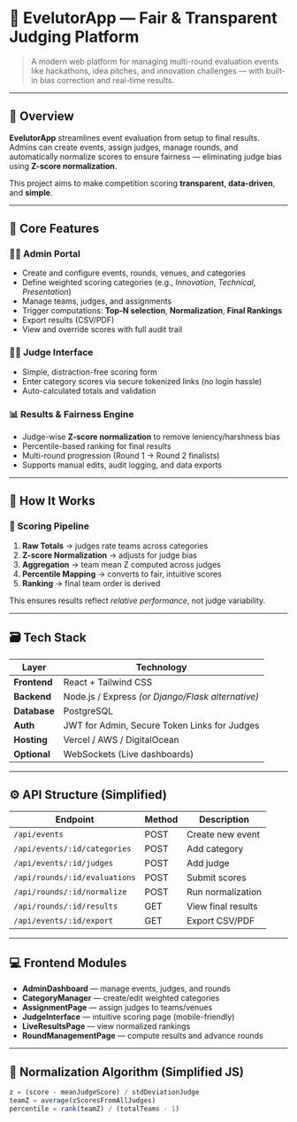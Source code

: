 # 🎯 EvelutorApp — Fair & Transparent Judging Platform

> A modern web platform for managing multi-round evaluation events like hackathons, idea pitches, and innovation challenges — with built-in bias correction and real-time results.

---

## 🌟 Overview

**EvelutorApp** streamlines event evaluation from setup to final results.  
Admins can create events, assign judges, manage rounds, and automatically normalize scores to ensure fairness — eliminating judge bias using **Z-score normalization**.

This project aims to make competition scoring **transparent**, **data-driven**, and **simple**.

---

## 🧩 Core Features

### 👩‍💼 Admin Portal
- Create and configure events, rounds, venues, and categories  
- Define weighted scoring categories (e.g., *Innovation*, *Technical*, *Presentation*)  
- Manage teams, judges, and assignments  
- Trigger computations: **Top-N selection**, **Normalization**, **Final Rankings**  
- Export results (CSV/PDF)  
- View and override scores with full audit trail  

### 🧑‍⚖️ Judge Interface
- Simple, distraction-free scoring form  
- Enter category scores via secure tokenized links (no login hassle)  
- Auto-calculated totals and validation  

### 📊 Results & Fairness Engine
- Judge-wise **Z-score normalization** to remove leniency/harshness bias  
- Percentile-based ranking for final results  
- Multi-round progression (Round 1 → Round 2 finalists)  
- Supports manual edits, audit logging, and data exports  

---

## 🧠 How It Works

### 🧮 Scoring Pipeline

1. **Raw Totals** → judges rate teams across categories  
2. **Z-score Normalization** → adjusts for judge bias  
3. **Aggregation** → team mean Z computed across judges  
4. **Percentile Mapping** → converts to fair, intuitive scores  
5. **Ranking** → final team order is derived

This ensures results reflect *relative performance*, not judge variability.

---

## 🗃️ Tech Stack

| Layer | Technology |
|-------|-------------|
| **Frontend** | React + Tailwind CSS |
| **Backend** | Node.js / Express *(or Django/Flask alternative)* |
| **Database** | PostgreSQL |
| **Auth** | JWT for Admin, Secure Token Links for Judges |
| **Hosting** | Vercel / AWS / DigitalOcean |
| **Optional** | WebSockets (Live dashboards) |

---

## ⚙️ API Structure (Simplified)

| Endpoint | Method | Description |
|-----------|---------|-------------|
| `/api/events` | POST | Create new event |
| `/api/events/:id/categories` | POST | Add category |
| `/api/events/:id/judges` | POST | Add judge |
| `/api/rounds/:id/evaluations` | POST | Submit scores |
| `/api/rounds/:id/normalize` | POST | Run normalization |
| `/api/rounds/:id/results` | GET | View final results |
| `/api/events/:id/export` | GET | Export CSV/PDF |

---

## 💻 Frontend Modules

- **AdminDashboard** — manage events, judges, and rounds  
- **CategoryManager** — create/edit weighted categories  
- **AssignmentPage** — assign judges to teams/venues  
- **JudgeInterface** — intuitive scoring page (mobile-friendly)  
- **LiveResultsPage** — view normalized rankings  
- **RoundManagementPage** — compute results and advance rounds  

---

## 📐 Normalization Algorithm (Simplified JS)

```js
z = (score - meanJudgeScore) / stdDeviationJudge
teamZ = average(zScoresFromAllJudges)
percentile = rank(teamZ) / (totalTeams - 1)
